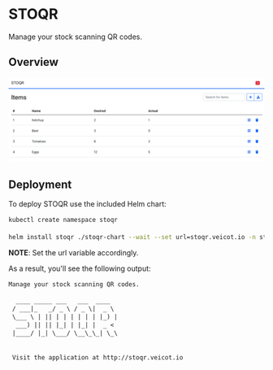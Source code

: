 # STOQR

Manage your stock scanning QR codes.

## Overview

![stoqr](./stoqr.png)

## Deployment

To deploy STOQR use the included Helm chart:

```bash
kubectl create namespace stoqr

helm install stoqr ./stoqr-chart --wait --set url=stoqr.veicot.io -n stoqr
```

**NOTE**: Set the url variable accordingly.

As a result, you'll see the following output:

```
Manage your stock scanning QR codes.

  ____ _____ ___   ___  ____  
 / ___|_   _/ _ \ / _ \|  _ \ 
 \___ \ | || | | | | | | |_) |
  ___) || || |_| | |_| |  _ < 
 |____/ |_| \___/ \__\_\_| \_\


 Visit the application at http://stoqr.veicot.io
```
